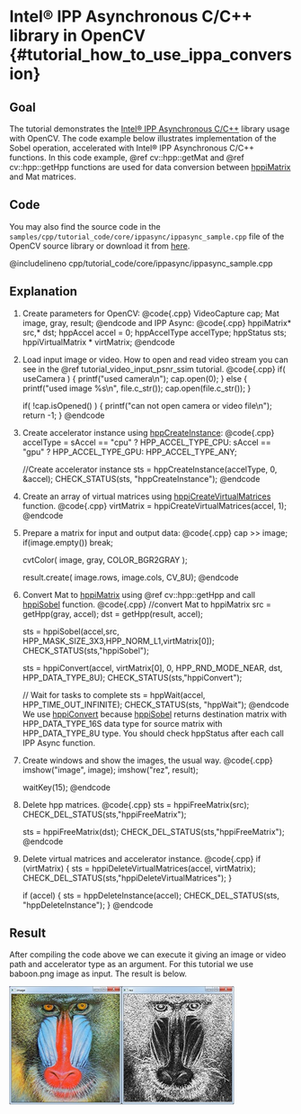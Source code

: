 Intel® IPP Asynchronous C/C++ library in OpenCV {#tutorial_how_to_use_ippa_conversion}
===============================================

Goal
----

The tutorial demonstrates the [Intel® IPP Asynchronous
C/C++](http://software.intel.com/en-us/intel-ipp-preview) library usage with OpenCV. The code
example below illustrates implementation of the Sobel operation, accelerated with Intel® IPP
Asynchronous C/C++ functions. In this code example, @ref cv::hpp::getMat and @ref cv::hpp::getHpp
functions are used for data conversion between
[hppiMatrix](http://software.intel.com/en-us/node/501660) and Mat matrices.

Code
----

You may also find the source code in the
`samples/cpp/tutorial_code/core/ippasync/ippasync_sample.cpp` file of the OpenCV source library or
download it from [here](samples/cpp/tutorial_code/core/ippasync/ippasync_sample.cpp).

@includelineno cpp/tutorial_code/core/ippasync/ippasync_sample.cpp

Explanation
-----------

1.  Create parameters for OpenCV:
    @code{.cpp}
    VideoCapture cap;
    Mat image, gray, result;
    @endcode
    and IPP Async:
    @code{.cpp}
    hppiMatrix* src,* dst;
    hppAccel accel = 0;
    hppAccelType accelType;
    hppStatus sts;
    hppiVirtualMatrix * virtMatrix;
    @endcode
2.  Load input image or video. How to open and read video stream you can see in the
    @ref tutorial_video_input_psnr_ssim tutorial.
    @code{.cpp}
    if( useCamera )
    {
       printf("used camera\n");
       cap.open(0);
    }
    else
    {
       printf("used image %s\n", file.c_str());
       cap.open(file.c_str());
    }

    if( !cap.isOpened() )
    {
       printf("can not open camera or video file\n");
       return -1;
    }
    @endcode
3.  Create accelerator instance using
    [hppCreateInstance](http://software.intel.com/en-us/node/501686):
    @code{.cpp}
    accelType = sAccel == "cpu" ? HPP_ACCEL_TYPE_CPU:
                sAccel == "gpu" ? HPP_ACCEL_TYPE_GPU:
                                  HPP_ACCEL_TYPE_ANY;

    //Create accelerator instance
    sts = hppCreateInstance(accelType, 0, &accel);
    CHECK_STATUS(sts, "hppCreateInstance");
    @endcode
4.  Create an array of virtual matrices using
    [hppiCreateVirtualMatrices](http://software.intel.com/en-us/node/501700) function.
    @code{.cpp}
    virtMatrix = hppiCreateVirtualMatrices(accel, 1);
    @endcode
5.  Prepare a matrix for input and output data:
    @code{.cpp}
    cap >> image;
    if(image.empty())
       break;

    cvtColor( image, gray, COLOR_BGR2GRAY );

    result.create( image.rows, image.cols, CV_8U);
    @endcode
6.  Convert Mat to [hppiMatrix](http://software.intel.com/en-us/node/501660) using @ref cv::hpp::getHpp
    and call [hppiSobel](http://software.intel.com/en-us/node/474701) function.
    @code{.cpp}
    //convert Mat to hppiMatrix
    src = getHpp(gray, accel);
    dst = getHpp(result, accel);

    sts = hppiSobel(accel,src, HPP_MASK_SIZE_3X3,HPP_NORM_L1,virtMatrix[0]);
    CHECK_STATUS(sts,"hppiSobel");

    sts = hppiConvert(accel, virtMatrix[0], 0, HPP_RND_MODE_NEAR, dst, HPP_DATA_TYPE_8U);
    CHECK_STATUS(sts,"hppiConvert");

    // Wait for tasks to complete
    sts = hppWait(accel, HPP_TIME_OUT_INFINITE);
    CHECK_STATUS(sts, "hppWait");
    @endcode
    We use [hppiConvert](http://software.intel.com/en-us/node/501746) because
    [hppiSobel](http://software.intel.com/en-us/node/474701) returns destination matrix with
    HPP_DATA_TYPE_16S data type for source matrix with HPP_DATA_TYPE_8U type. You should check
    hppStatus after each call IPP Async function.

7.  Create windows and show the images, the usual way.
    @code{.cpp}
    imshow("image", image);
    imshow("rez", result);

    waitKey(15);
    @endcode
8.  Delete hpp matrices.
    @code{.cpp}
    sts =  hppiFreeMatrix(src);
    CHECK_DEL_STATUS(sts,"hppiFreeMatrix");

    sts =  hppiFreeMatrix(dst);
    CHECK_DEL_STATUS(sts,"hppiFreeMatrix");
    @endcode
9.  Delete virtual matrices and accelerator instance.
    @code{.cpp}
    if (virtMatrix)
    {
       sts = hppiDeleteVirtualMatrices(accel, virtMatrix);
       CHECK_DEL_STATUS(sts,"hppiDeleteVirtualMatrices");
    }

    if (accel)
    {
       sts = hppDeleteInstance(accel);
       CHECK_DEL_STATUS(sts, "hppDeleteInstance");
    }
    @endcode

Result
------

After compiling the code above we can execute it giving an image or video path and accelerator type
as an argument. For this tutorial we use baboon.png image as input. The result is below.

![image](images/How_To_Use_IPPA_Result.jpg)
